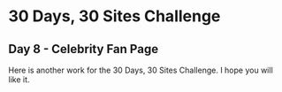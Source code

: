 # 30 Days, 30 Sites Challenge

## Day 8 - Celebrity Fan Page

Here is another work for the 30 Days, 30 Sites Challenge.
I hope you will like it.